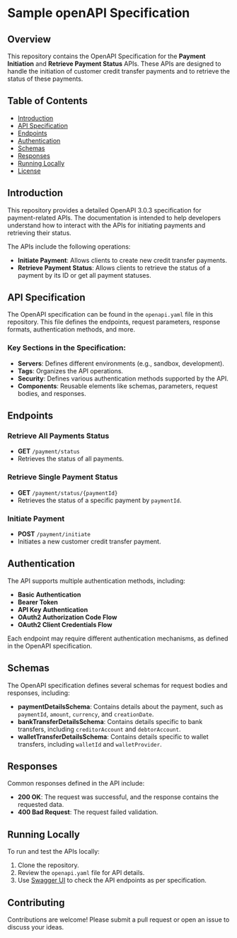 # Sample openAPI Specification

## Overview
This repository contains the OpenAPI Specification for the **Payment Initiation** and **Retrieve Payment Status** APIs. These APIs are designed to handle the initiation of customer credit transfer payments and to retrieve the status of these payments.

## Table of Contents
- [Introduction](#introduction)
- [API Specification](#api-specification)
- [Endpoints](#endpoints)
- [Authentication](#authentication)
- [Schemas](#schemas)
- [Responses](#responses)
- [Running Locally](#running-locally)
- [License](#license)

## Introduction
This repository provides a detailed OpenAPI 3.0.3 specification for payment-related APIs. The documentation is intended to help developers understand how to interact with the APIs for initiating payments and retrieving their status.

The APIs include the following operations:
- **Initiate Payment**: Allows clients to create new credit transfer payments.
- **Retrieve Payment Status**: Allows clients to retrieve the status of a payment by its ID or get all payment statuses.

## API Specification
The OpenAPI specification can be found in the `openapi.yaml` file in this repository. This file defines the endpoints, request parameters, response formats, authentication methods, and more.

### Key Sections in the Specification:
- **Servers**: Defines different environments (e.g., sandbox, development).
- **Tags**: Organizes the API operations.
- **Security**: Defines various authentication methods supported by the API.
- **Components**: Reusable elements like schemas, parameters, request bodies, and responses.

## Endpoints
### Retrieve All Payments Status
- **GET** `/payment/status`
- Retrieves the status of all payments.

### Retrieve Single Payment Status
- **GET** `/payment/status/{paymentId}`
- Retrieves the status of a specific payment by `paymentId`.

### Initiate Payment
- **POST** `/payment/initiate`
- Initiates a new customer credit transfer payment.

## Authentication
The API supports multiple authentication methods, including:
- **Basic Authentication**
- **Bearer Token**
- **API Key Authentication**
- **OAuth2 Authorization Code Flow**
- **OAuth2 Client Credentials Flow**

Each endpoint may require different authentication mechanisms, as defined in the OpenAPI specification.

## Schemas
The OpenAPI specification defines several schemas for request bodies and responses, including:
- **paymentDetailsSchema**: Contains details about the payment, such as `paymentId`, `amount`, `currency`, and `creationDate`.
- **bankTransferDetailsSchema**: Contains details specific to bank transfers, including `creditorAccount` and `debtorAccount`.
- **walletTransferDetailsSchema**: Contains details specific to wallet transfers, including `walletId` and `walletProvider`.

## Responses
Common responses defined in the API include:
- **200 OK**: The request was successful, and the response contains the requested data.
- **400 Bad Request**: The request failed validation.

## Running Locally
To run and test the APIs locally:
1. Clone the repository.
2. Review the `openapi.yaml` file for API details.
3. Use [Swagger UI](https://swagger.io/tools/swagger-ui/) to check the API endpoints as per specification.

## Contributing
Contributions are welcome! Please submit a pull request or open an issue to discuss your ideas.
